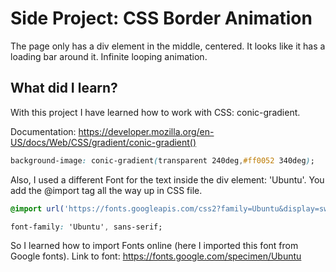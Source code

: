 # Side Project: CSS Border Animation

The page only has a div element in the middle, centered. It looks like it has a loading bar around it. Infinite looping animation.

## What did I learn?

With this project I have learned how to work with CSS: conic-gradient.

Documentation: <https://developer.mozilla.org/en-US/docs/Web/CSS/gradient/conic-gradient()>

```CSS
background-image: conic-gradient(transparent 240deg,#ff0052 340deg);
```

Also, I used a different Font for the text inside the div element: 'Ubuntu'. You add the @import tag all the way up in CSS file.

```CSS
@import url('https://fonts.googleapis.com/css2?family=Ubuntu&display=swap');

font-family: 'Ubuntu', sans-serif;
```

So I learned how to import Fonts online (here I imported this font from Google fonts).
Link to font: <https://fonts.google.com/specimen/Ubuntu>